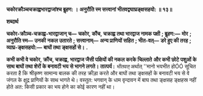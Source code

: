 **चकोरक्रौञ्चचक्राह्वभारद्वाजांश्च बॢहण: ।** **अनुरौति स्म सत्त्वानां भीतवद्व्याघ्रङ्क्षसहयो: ॥ १३॥** 

**शब्दार्थ** 

**चकोर-क्रौञ्च-चक्राह्व-भारद्वाजान् च—** **चकोर, कौंच, चक्राह्व तथा भारद्वाज नामक पक्षी** **; बॢहण:—** **मोर** **; अनुरौति स्म—** **उनकी** **नकल उतारते** **; सत्त्वानाम्—** **अन्य प्राणियों सहित** **; भीत-वत्—** **डरे हुए की तरह** **; व्याघ्र-ङ्क्षसहयो:—** **बाघों तथा ङ्क्षसहों से।** **.** 

**कभी कभी वे चकोर, क्रौंच, चक्राह्व, भारद्वाज जैसी पक्षियों की नकल करके चिल्लाते** **और कभी छोटे पशुओं के साथ बाघों तथा शेरों के बनावटी भय से भागने लगते।** **तात्पर्य :** *भीतवत्* अर्थात् ''मानो भयभीत होÓÓ सूचित करता है कि श्रीकृष्ण सामान्य बालक की तरह क्रीड़ा करते और बाघों तथा ङ्क्षसहों के बनावटी भय से वे जंगल के क्षुद्र प्राणियों के साथ भागते थे। वस्तुत: भगवान् के धाम वृन्दावन में बाघ तथा ङ्क्षसह ङ्क्षहस्र नहीं होते अत: किसी प्रकार का भय होने का कोई कारण नहीं था।  